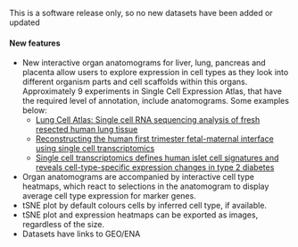 This is a software release only, so no new datasets have been added or updated

#### New features
- New interactive organ anatomograms for liver, lung, pancreas and placenta allow users to explore expression in cell types as they look into different organism parts and cell scaffolds within this organs. Approximately 9 experiments in Single Cell Expression Atlas, that have the required level of annotation, include anatomograms. Some examples below:
  - [Lung Cell Atlas: Single cell RNA sequencing analysis of fresh resected human lung tissue](https://www.ebi.ac.uk/gxa/sc/experiments/E-GEOD-130148/results/anatomogram)
  - [Reconstructing the human first trimester fetal-maternal interface using single cell transcriptomics](https://www.ebi.ac.uk/gxa/sc/experiments/E-MTAB-6678/results/anatomogram) 
  - [Single cell transcriptomics defines human islet cell signatures and reveals cell-type-specific expression changes in type 2 diabetes](http://www.ebi.ac.uk/gxa/sc/experiments/E-ENAD-27/results/anatomogram)
- Organ anatomograms are accompanied by interactive cell type heatmaps, which react to selections in the anatomogram to display average cell type expression for marker genes.
- tSNE plot by default colours cells by inferred cell type, if available.
- tSNE plot and expression heatmaps can be exported as images, regardless of the size.
- Datasets have links to GEO/ENA


